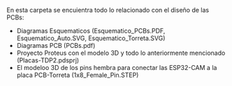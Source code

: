 En esta carpeta se encuientra todo lo relacionado con el diseño de las PCBs:
 - Diagramas Esquematicos (Esquematico_PCBs.PDF, Esquematico_Auto.SVG, Esquematico_Torreta.SVG)
 - Diagramas PCB (PCBs.pdf)
 - Proyecto Proteus con el modelo 3D y todo lo anteriormente mencionado (Placas-TDP2.pdsprj)
 - El modeloo 3D de los pins hembra para conectar las ESP32-CAM a la placa PCB-Torreta (1x8_Female_Pin.STEP)